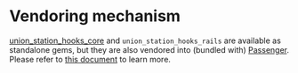 # Vendoring mechanism

[union_station_hooks_core](https://github.com/phusion/union_station_hooks_core) and `union_station_hooks_rails` are available as standalone gems, but they are also vendored into (bundled with) [Passenger](https://www.phusionpassenger.com/). Please refer to [this document](https://github.com/phusion/union_station_hooks_core/blob/master/hacking/Vendoring.md) to learn more.
